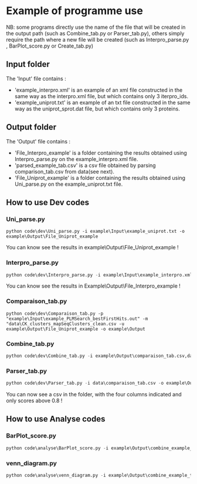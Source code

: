 # Example of programme use 

NB: some programs directly use the name of the file that will be created in the output path (such as Combine_tab.py or Parser_tab.py), others simply require the path where a new file will be created (such as Interpro_parse.py , BarPlot_score.py or Create_tab.py)

## Input folder

The 'Input' file contains :
 - 'example_interpro.xml' is an example of an xml file constructed in the same way as the interpro.xml file, but which contains only 3 iterpro_ids. 
 - 'example_uniprot.txt' is an example of an txt file constructed in the same way as the uniprot_sprot.dat file, but which contains only 3 proteins.

## Output folder

The 'Output' file contains : 
 - 'File_Interpro_example' is a folder containing the results obtained using Interpro_parse.py on the example_interpro.xml file.
 - 'parsed_example_tab.csv' is a csv file obtained by parsing comparison_tab.csv from data(see next).
 - 'File_Uniprot_example' is a folder containing the results obtained using Uni_parse.py on the example_uniprot.txt file. 
 
## How to use Dev codes

### Uni_parse.py 

```pyton
python code\dev\Uni_parse.py -i example\Input\example_uniprot.txt -o example\Output\File_Uniprot_example
```
You can know see the results in example\Output\File_Uniprot_example !

###  Interpro_parse.py

```python
python code\dev\Interpro_parse.py -i example\Input\example_interpro.xml -o example\Output\File_Interpro_example
```
You can know see the results in Example\Output\File_Interpro_example !

### Comparaison_tab.py
```pyhton
python code\dev\Comparaison_tab.py -p "example\Input\example_PLMSearch_bestFirstHits.out" -m "data\CK_clusters_mapSeqClusters_clean.csv -u example\Output\File_Uniprot_example -o example\Output
```

### Combine_tab.py

```python
python code\dev\Combine_tab.py -i example\Output\comparaison_tab.csv,data\Interpros.filtered.csv,data\Pfam.filtered.csv,data\GoTerms_filtered_for_cyanorak.csv -o example\Output\combine_example_tab.csv -c SeqCluster
```
### Parser_tab.py 

```python
python code\dev\Parser_tab.py -i data\comparaison_tab.csv -o example\Output\parsed_example_tab.csv -s 0.8 -c SeqCluster,Prot_AC,score,RecName
```
You can now see a csv in the folder, with the four columns indicated and only scores above 0.8 !

## How to use Analyse codes

### BarPlot_score.py
```python
python code\analyse\BarPlot_score.py -i example\Output\combine_example_tab.csv -o example\Output -c score -m 0.5 -a Prot_AC
```

### venn_diagram.py
```python
python code\analyse\venn_diagram.py -i example\Output\combine_example_tab.csv -o example\Output\Venn_analysis -c 'SeqCluster,ClusterNumber,InterPro_id,Interpro_result' -n 'CK_00000001'
```
